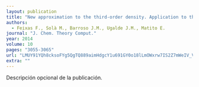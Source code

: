 ```yaml
---
layout: publication
title: "New approximation to the third-order density. Application to the calculation of correlated multicenter indices"
authors:
  - Feixas F., Solà M., Barroso J.M., Ugalde J.M., Matito E.
journal: "J. Chem. Theory Comput."
year: 2014
volume: 10
pages: "3055-3065"
url: "LMUY91YQh8cksoFYg5QgTQ889aimHdgcY1u691GY0o18lLmOWxrw7IS2Z7mWeIV_VkOknfjhmP_drvrhW_hkSx5DJB80UFxfk7rXv5iInCRW2fYy6N_IGzT6rZIC7LlpYOiiIeiUOSEfvBpfVQaNCTv1sYVQNloOXw6CYU77u3q4XSGesSfMVB3rRhHDOA8tU8DWAPlG_UWNCl4"
extra: ""
---
```


Descripción opcional de la publicación.
